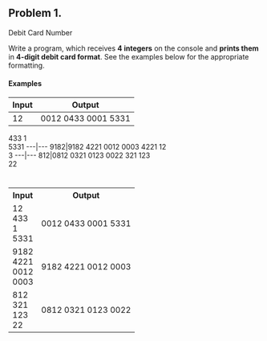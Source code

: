 ## Problem 1.                 
Debit Card Number

Write a program, which receives **4 integers** on the
console and **prints them** in **4-digit debit card format**. See the
examples below for the appropriate formatting.

#### Examples

**Input**|**Output**
---|---
12|0012 0433 0001 5331       
433
1          
5331
---|---
9182|9182 4221 0012 0003
4221
12            
3
---|---
812|0812 0321 0123 0022
321
123       
22
#

<table class="tg">
  <tr>
    <th class="tg-031e">Input</th>
    <th class="tg-031e">Output</th>
  </tr>
  <tr>
    <td class="tg-031e" rowspan="4">12<br>433<br>1<br>5331</td>
    <td class="tg-031e" rowspan="4">0012 0433 0001 5331<br></td>
  </tr>
  <tr>
  </tr>
  <tr>
  </tr>
  <tr>
  </tr>
  <tr>
    <td class="tg-031e" rowspan="4">9182<br>4221<br>0012<br>0003</td>
    <td class="tg-031e" rowspan="4">9182 4221 0012 0003</td>
  </tr>
  <tr>
  </tr>
  <tr>
  </tr>
  <tr>
  </tr>
  <tr>
    <td class="tg-031e" rowspan="4">812<br>321<br>123<br>22</td>
    <td class="tg-031e" rowspan="4">0812 0321 0123 0022</td>
  </tr>
  <tr>
  </tr>
  <tr>
  </tr>
  <tr>
  </tr>
</table>